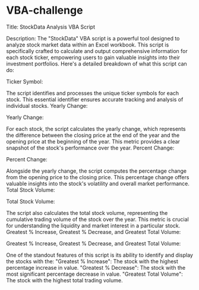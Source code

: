 # VBA-challenge
Title: StockData Analysis VBA Script

Description:
The "StockData" VBA script is a powerful tool designed to analyze stock market data within an Excel workbook. This script is specifically crafted to calculate and output comprehensive information for each stock ticker, empowering users to gain valuable insights into their investment portfolios. Here's a detailed breakdown of what this script can do:

Ticker Symbol:

The script identifies and processes the unique ticker symbols for each stock. This essential identifier ensures accurate tracking and analysis of individual stocks.
Yearly Change:

Yearly Change:

For each stock, the script calculates the yearly change, which represents the difference between the closing price at the end of the year and the opening price at the beginning of the year. This metric provides a clear snapshot of the stock's performance over the year.
Percent Change:

Percent Change:

Alongside the yearly change, the script computes the percentage change from the opening price to the closing price. This percentage change offers valuable insights into the stock's volatility and overall market performance.
Total Stock Volume:

Total Stock Volume:

The script also calculates the total stock volume, representing the cumulative trading volume of the stock over the year. This metric is crucial for understanding the liquidity and market interest in a particular stock.
Greatest % Increase, Greatest % Decrease, and Greatest Total Volume:

Greatest % Increase, Greatest % Decrease, and Greatest Total Volume:

One of the standout features of this script is its ability to identify and display the stocks with the:
"Greatest % Increase": The stock with the highest percentage increase in value.
"Greatest % Decrease": The stock with the most significant percentage decrease in value.
"Greatest Total Volume": The stock with the highest total trading volume.
